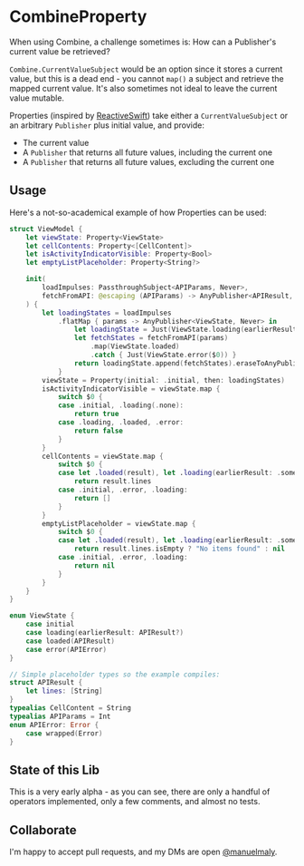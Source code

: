 # CombineProperty

When using Combine, a challenge sometimes is: How can a Publisher's current value be retrieved?

`Combine.CurrentValueSubject` would be an option since it stores a current value, but this is a dead end - you cannot `map()` a subject and retrieve the mapped current value. It's also sometimes not ideal to leave the current value mutable.

Properties (inspired by [ReactiveSwift](https://github.com/ReactiveCocoa/ReactiveSwift/blob/master/Sources/Property.swift)) take either a `CurrentValueSubject` or an arbitrary `Publisher` plus initial value, and provide:
- The current value
- A `Publisher` that returns all future values, including the current one
- A `Publisher` that returns all future values, excluding the current one

## Usage

Here's a not-so-academical example of how Properties can be used:

```swift
struct ViewModel {
    let viewState: Property<ViewState>
    let cellContents: Property<[CellContent]>
    let isActivityIndicatorVisible: Property<Bool>
    let emptyListPlaceholder: Property<String?>

    init(
        loadImpulses: PassthroughSubject<APIParams, Never>,
        fetchFromAPI: @escaping (APIParams) -> AnyPublisher<APIResult, APIError>
    ) {
        let loadingStates = loadImpulses
            .flatMap { params -> AnyPublisher<ViewState, Never> in
                let loadingState = Just(ViewState.loading(earlierResult: nil))
                let fetchStates = fetchFromAPI(params)
                    .map(ViewState.loaded)
                    .catch { Just(ViewState.error($0)) }
                return loadingState.append(fetchStates).eraseToAnyPublisher()
            }
        viewState = Property(initial: .initial, then: loadingStates)
        isActivityIndicatorVisible = viewState.map {
            switch $0 {
            case .initial, .loading(.none):
                return true
            case .loading, .loaded, .error:
                return false
            }
        }
        cellContents = viewState.map {
            switch $0 {
            case let .loaded(result), let .loading(earlierResult: .some(result)):
                return result.lines
            case .initial, .error, .loading:
                return []
            }
        }
        emptyListPlaceholder = viewState.map {
            switch $0 {
            case let .loaded(result), let .loading(earlierResult: .some(result)):
                return result.lines.isEmpty ? "No items found" : nil
            case .initial, .error, .loading:
                return nil
            }
        }
    }
}

enum ViewState {
    case initial
    case loading(earlierResult: APIResult?)
    case loaded(APIResult)
    case error(APIError)
}

// Simple placeholder types so the example compiles:
struct APIResult {
    let lines: [String]
}
typealias CellContent = String
typealias APIParams = Int
enum APIError: Error {
    case wrapped(Error)
}
```

## State of this Lib

This is a very early alpha - as you can see, there are only a handful of operators implemented, only a few comments, and almost no tests.

## Collaborate

I'm happy to accept pull requests, and my DMs are open [@manuelmaly](https://twitter.com/manuelmaly).
